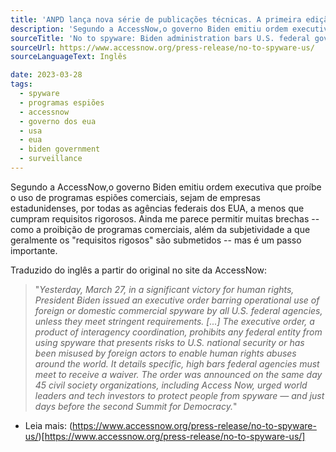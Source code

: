 ```yaml
---
title: 'ANPD lança nova série de publicações técnicas. A primeira edição é sobre cidades inteligentes (_smart cities_)'
description: 'Segundo a AccessNow,o governo Biden emitiu ordem executiva que proíbe o uso de programas espiões comerciais, sejam de empresas estadunidenses,  por todas as agências federais dos EUA, a menos que cumpram requisitos rigorosos.'
sourceTitle: 'No to spyware: Biden administration bars U.S. federal government from using rights-abusing tech'
sourceUrl: https://www.accessnow.org/press-release/no-to-spyware-us/
sourceLanguageText: Inglês

date: 2023-03-28
tags:
  - spyware
  - programas espiões
  - accessnow
  - governo dos eua
  - usa
  - eua
  - biden government
  - surveillance
---
```

Segundo a AccessNow,o governo Biden emitiu ordem executiva que proíbe o uso de programas espiões comerciais, sejam de empresas estadunidenses,  por todas as agências federais dos EUA, a menos que cumpram requisitos rigorosos. Ainda me parece permitir muitas brechas -- como a proibição de programas comerciais, além da subjetividade a que geralmente os "requisitos rigosos" são submetidos -- mas é um passo importante.

Traduzido do inglês a partir do original no site da AccessNow:

> "_Yesterday, March 27, in a significant victory for human rights, President Biden issued an executive order barring operational use of foreign or domestic commercial spyware by all U.S. federal agencies, unless they meet stringent requirements. [...] The executive order, a product of interagency coordination, prohibits any federal entity from using spyware that presents risks to U.S. national security or has been misused by foreign actors to enable human rights abuses around the world. It details specific, high bars federal agencies must meet to receive a waiver. The order was announced on the same day 45 civil society organizations, including Access Now, urged world leaders and tech investors to protect people from spyware — and just days before the second Summit for Democracy._"


* Leia mais: (https://www.accessnow.org/press-release/no-to-spyware-us/)[https://www.accessnow.org/press-release/no-to-spyware-us/]

